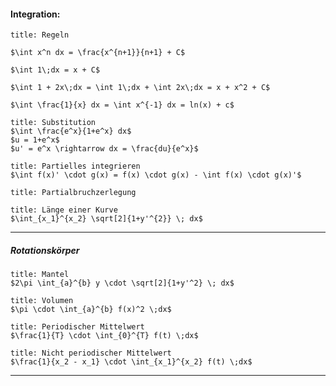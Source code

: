 #### Integration:
```ad-success
title: Regeln

$\int x^n dx = \frac{x^{n+1}}{n+1} + C$

$\int 1\;dx = x + C$

$\int 1 + 2x\;dx = \int 1\;dx + \int 2x\;dx = x + x^2 + C$

$\int \frac{1}{x} dx = \int x^{-1} dx = ln(x) + c$
```

```ad-success
title: Substitution
$\int \frac{e^x}{1+e^x} dx$
$u = 1+e^x$
$u' = e^x \rightarrow dx = \frac{du}{e^x}$
```

```ad-success
title: Partielles integrieren
$\int f(x)' \cdot g(x) = f(x) \cdot g(x) - \int f(x) \cdot g(x)'$
```

```ad-question
title: Partialbruchzerlegung

```

```ad-success
title: Länge einer Kurve
$\int_{x_1}^{x_2} \sqrt[2]{1+y'^{2}} \; dx$
```
---
##### Rotationskörper
```ad-success
title: Mantel
$2\pi \int_{a}^{b} y \cdot \sqrt[2]{1+y'^2} \; dx$
```

```ad-success
title: Volumen
$\pi \cdot \int_{a}^{b} f(x)^2 \;dx$
```

```ad-success
title: Periodischer Mittelwert
$\frac{1}{T} \cdot \int_{0}^{T} f(t) \;dx$
```
```ad-success
title: Nicht periodischer Mittelwert
$\frac{1}{x_2 - x_1} \cdot \int_{x_1}^{x_2} f(t) \;dx$
```
---
